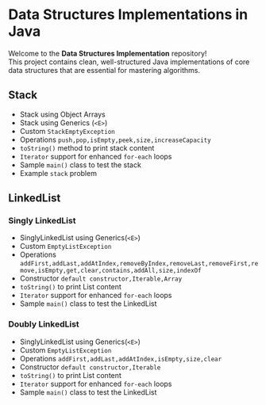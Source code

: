 # Data Structures Implementations in Java

Welcome to the **Data Structures Implementation** repository!  
This project contains clean, well-structured Java implementations of core data structures that are essential for mastering algorithms.

## Stack

- Stack using Object Arrays
- Stack using Generics (`<E>`)
- Custom `StackEmptyException`
- Operations `push,pop,isEmpty,peek,size,increaseCapacity`
- `toString()` method to print stack content
- `Iterator` support for enhanced `for-each` loops
- Sample `main()` class to test the stack
- Example `stack` problem

## LinkedList 

### Singly LinkedList
- SinglyLinkedList using Generics(`<E>`)
- Custom `EmptyListException`
- Operations `addFirst,addLast,addAtIndex,removeByIndex,removeLast,removeFirst,remove,isEmpty,get,clear,contains,addAll,size,indexOf`
- Constructor `default constructor,Iterable,Array`
- `toString()` to print List content
- `Iterator` support for enhanced `for-each` loops
- Sample `main()` class to test the LinkedList

### Doubly LinkedList
- SinglyLinkedList using Generics(`<E>`)
- Custom `EmptyListException`
- Operations `addFirst,addLast,addAtIndex,isEmpty,size,clear`
- Constructor `default constructor,Iterable`
- `toString()` to print List content
- `Iterator` support for enhanced `for-each` loops
- Sample `main()` class to test the LinkedList


